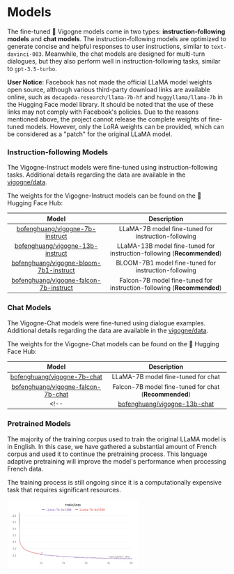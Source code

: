 # Models

The fine-tuned 🦙 Vigogne models come in two types: **instruction-following models** and **chat models**. The instruction-following models are optimized to generate concise and helpful responses to user instructions, similar to `text-davinci-003`. Meanwhile, the chat models are designed for multi-turn dialogues, but they also perform well in instruction-following tasks, similar to `gpt-3.5-turbo`.

<!-- todo -->
**User Notice**: Facebook has not made the official LLaMA model weights open source, although various third-party download links are available online, such as `decapoda-research/llama-7b-hf` and `huggyllama/llama-7b` in the Hugging Face model library. It should be noted that the use of these links may not comply with Facebook's policies. Due to the reasons mentioned above, the project cannot release the complete weights of fine-tuned models. However, only the LoRA weights can be provided, which can be considered as a "patch" for the original LLaMA model.

### Instruction-following Models

The Vigogne-Instruct models were fine-tuned using instruction-following tasks. Additional details regarding the data are available in the [vigogne/data](../data/README.md).

The weights for the Vigogne-Instruct models can be found on the 🤗 Hugging Face Hub:

|                                                  Model                                                  |                              Description                               |
| :-----------------------------------------------------------------------------------------------------: | :--------------------------------------------------------------------: |
|        [bofenghuang/vigogne-7b-instruct](https://huggingface.co/bofenghuang/vigogne-7b-instruct)        |          LLaMA-7B model fine-tuned for instruction-following           |
|       [bofenghuang/vigogne-13b-instruct](https://huggingface.co/bofenghuang/vigogne-13b-instruct)       | LLaMA-13B model fine-tuned for instruction-following (**Recommended**) |
| [bofenghuang/vigogne-bloom-7b1-instruct](https://huggingface.co/bofenghuang/vigogne-bloom-7b1-instruct) |          BLOOM-7B1 model fine-tuned for instruction-following          |
| [bofenghuang/vigogne-falcon-7b-instruct](https://huggingface.co/bofenghuang/vigogne-falcon-7b-instruct) | Falcon-7B model fine-tuned for instruction-following (**Recommended**) |

<!-- The graph below illustrates the loss curve for the fine-tuning process, based on 5000 evaluation examples.

<img src="../../assets/sft_instruct_eval_loss.png" style="width: 60%;"> -->

### Chat Models

The Vigogne-Chat models were fine-tuned using dialogue examples. Additional details regarding the data are available in the [vigogne/data](../data/README.md).

The weights for the Vigogne-Chat models can be found on the 🤗 Hugging Face Hub:

|                                              Model                                              |                                     Description                                     |
| :---------------------------------------------------------------------------------------------: | :---------------------------------------------------------------------------------: |
|        [bofenghuang/vigogne-7b-chat](https://huggingface.co/bofenghuang/vigogne-7b-chat)        |                         LLaMA-7B model fine-tuned for chat                          |
| [bofenghuang/vigogne-falcon-7b-chat](https://huggingface.co/bofenghuang/vigogne-falcon-7b-chat) |                Falcon-7B model fine-tuned for chat (**Recommended**)                |
|                                              <!--                                               | [bofenghuang/vigogne-13b-chat](https://huggingface.co/bofenghuang/vigogne-13b-chat) | TODO | --> |

### Pretrained Models

The majority of the training corpus used to train the original LLaMA model is in English. In this case, we have gathered a substantial amount of French corpus and used it to continue the pretraining process. This language adaptive pretraining will improve the model's performance when processing French data.

The training process is still ongoing since it is a computationally expensive task that requires significant resources.

<img src="../../assets/pretrain_llama_7b_20230515.png" style="width: 60%;">
